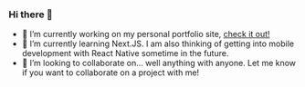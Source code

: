 ### Hi there 👋

- 🔭 I’m currently working on my personal portfolio site, [check it out!](https://github.com/yangavin/portfolio)
- 🌱 I’m currently learning Next.JS. I am also thinking of getting into mobile development with React Native sometime in the future.
- 👯 I’m looking to collaborate on... well anything with anyone. Let me know if you want to collaborate on a project with me!
